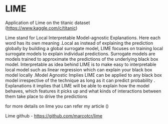 # LIME

Application of Lime on the titanic dataset (https://www.kaggle.com/c/titanic)

Lime stand for Local Interpretable Model-agnostic Explanations. Here each word has its own meaning .Local as instead of explaining the prediction globally by building a global surrogate model, LIME focuses on training local surrogate models to explain individual predictions. Surrogate models are models trained to approximate the predictions of the underlying black box model. Interpretable as idea behind LIME is to make easy to interpretable local model such as linear regression which can explain your black box model locally .Model Agnostic Implies LIME can be applied to any black box model irrespective of the technique as long as it can predict probability . Explanations it implies that LIME will be able to explain how the model behaves, which features it picks up and what kinds of interactions between them take place to drive the predictions

for more details on lime you can refer my article ()

Lime github - https://github.com/marcotcr/lime

